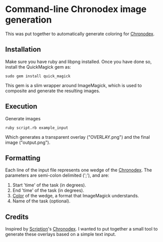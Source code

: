 # Command-line Chronodex image generation
This was put together to automatically generate coloring for [Chronodex][].

## Installation
Make sure you have ruby and libpng installed.  Once you have done so, install
the QuickMagick gem as:

	sudo gem install quick_magick

This gem is a slim wrapper around ImageMagick, which is used to composite and
generate the resulting images.

## Execution
Generate images

	ruby script.rb example_input

Which generates a transparent overlay ("OVERLAY.png") and the final image
("output.png").

## Formatting
Each line of the input file represents one wedge of the [Chronodex][].  The
parameters are semi-colon delimited (';'), and are:
1. Start 'time' of the task (in degrees).
2. End 'time' of the task (in degrees).
3. [Color][] of the wedge, a format that ImageMagick understands.
4. Name of the task (optional).

## Credits
Inspired by [Scription](http://scription.typepad.com)'s [Chronodex][].  I wanted
to put together a small tool to generate these overlays based on a simple text
input.

[Chronodex]: http://scription.typepad.com/blog/2011/11/scription-chronodex-weekly-planner-2012-free-download-with-the-cost-of-a-prayer.html
[Color]: http://www.imagemagick.org/script/color.php

